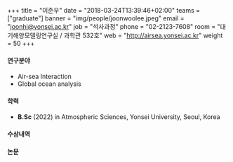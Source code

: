 +++
title = "이준우"
date = "2018-03-24T13:39:46+02:00"
teams = ["graduate"]
banner = "img/people/joonwoolee.jpeg"
email = "joonhi@yonsei.ac.kr"
job = "석사과정"
phone = "02-2123-7608"
room = "대기해양모델링연구실 / 과학관 532호"
web = "http://airsea.yonsei.ac.kr"
weight = 50
+++

#### 연구분야
+ Air-sea Interaction
+ Global ocean analysis

#### 학력

+ **B.Sc** (2022) in Atmospheric Sciences, Yonsei University, Seoul, Korea



#### 수상내역


#### 논문
